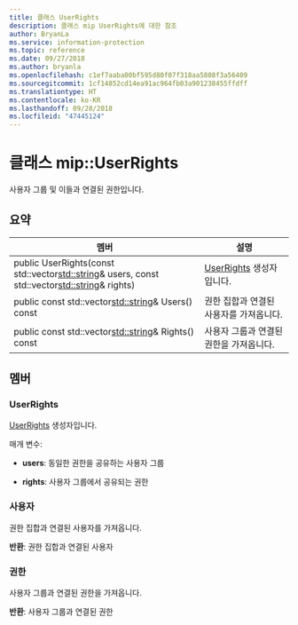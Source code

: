```yaml
---
title: 클래스 UserRights
description: 클래스 mip UserRights에 대한 참조
author: BryanLa
ms.service: information-protection
ms.topic: reference
ms.date: 09/27/2018
ms.author: bryanla
ms.openlocfilehash: c1ef7aaba00bf595d80f07f318aa5808f3a56409
ms.sourcegitcommit: 1cf14852cd14ea91ac964fb03a901238455ffdff
ms.translationtype: HT
ms.contentlocale: ko-KR
ms.lasthandoff: 09/28/2018
ms.locfileid: "47445124"
---
```

# <a name="class-mipuserrights"></a>클래스 mip::UserRights 
사용자 그룹 및 이들과 연결된 권한입니다.
  
## <a name="summary"></a>요약
 멤버                        | 설명                                
--------------------------------|---------------------------------------------
public UserRights(const std::vector<std::string>& users, const std::vector<std::string>& rights)  |  [UserRights](class_mip_userrights.md) 생성자입니다.
public const std::vector<std::string>& Users() const  |  권한 집합과 연결된 사용자를 가져옵니다.
public const std::vector<std::string>& Rights() const  |  사용자 그룹과 연결된 권한을 가져옵니다.
  
## <a name="members"></a>멤버
  
### <a name="userrights"></a>UserRights
[UserRights](class_mip_userrights.md) 생성자입니다.

매개 변수:  
* **users**: 동일한 권한을 공유하는 사용자 그룹 


* **rights**: 사용자 그룹에서 공유되는 권한


  
### <a name="users"></a>사용자
권한 집합과 연결된 사용자를 가져옵니다.

  
**반환**: 권한 집합과 연결된 사용자
  
### <a name="rights"></a>권한
사용자 그룹과 연결된 권한을 가져옵니다.

  
**반환**: 사용자 그룹과 연결된 권한